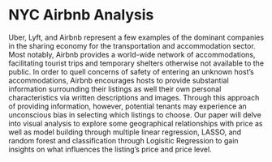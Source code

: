 # NYC Airbnb Analysis

Uber, Lyft, and Airbnb represent a few examples of the dominant companies in the sharing economy for
the transportation and accommodation sector. Most notably, Airbnb provides a world-wide network of
accommodations, facilitating tourist trips and temporary shelters otherwise not available to the public. In
order to quell concerns of safety of entering an unknown host’s accommodations, Airbnb encourages hosts
to provide substantial information surrounding their listings as well their own personal characteristics via
written descriptions and images. Through this approach of providing information, however, potential tenants
may experience an unconscious bias in selecting which listings to choose. Our paper will delve into visual
analysis to explore some geographical relationships with price as well as model building through multiple
linear regression, LASSO, and random forest and classification through Logisitic Regression to gain insights
on what influences the listing’s price and price level.
